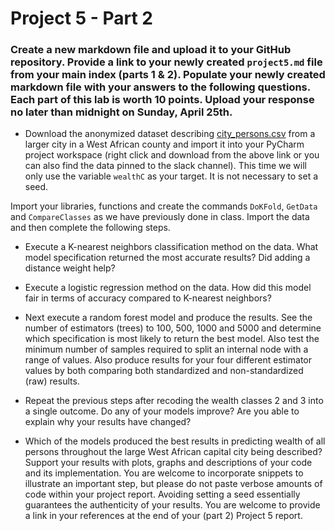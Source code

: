 # Project 5 - Part 2

### Create a new markdown file and upload it to your GitHub repository.  Provide a link to your newly created `project5.md` file from your main index (parts 1 & 2).  Populate your newly created markdown file with your answers to the following questions.  Each part of this lab is worth 10 points.  Upload your response no later than midnight on Sunday, April 25th.

- Download the anonymized dataset describing [city_persons.csv](https://raw.githubusercontent.com/tyler-frazier/intro_data_science/main/data/city_persons.csv) from a larger city in a West African county and import it into your PyCharm project workspace (right click and download from the above link or you can also find the data pinned to the slack channel).  This time we will only use the variable `wealthC` as your target. It is not necessary to set a seed.  

Import your libraries, functions and create the commands `DoKFold`, `GetData` and `CompareClasses` as we have previously done in class.  Import the data and then complete the following steps.
  
- Execute a K-nearest neighbors classification method on the data.  What model specification returned the most accurate results?  Did adding a distance weight help?

- Execute a logistic regression method on the data.  How did this model fair in terms of accuracy compared to K-nearest neighbors?

- Next execute a random forest model and produce the results.  See the number of estimators (trees) to 100, 500, 1000 and 5000 and determine which specification is most likely to return the best model.  Also test the minimum number of samples required to split an internal node with a range of values.  Also produce results for your four different estimator values by both  comparing both standardized and non-standardized (raw) results.

- Repeat the previous steps after recoding the wealth classes 2 and 3 into a single outcome.  Do any of your models improve?  Are you able to explain why your results have changed?  
  
- Which of the models produced the best results in predicting wealth of all persons throughout the large West African capital city being described?  Support your results with plots, graphs and descriptions of your code and its implementation.  You are welcome to incorporate snippets to illustrate an important step, but please do not paste verbose amounts of code within your project report.  Avoiding setting a seed essentially guarantees the authenticity of your results. You are welcome to provide a link in your references at the end of your (part 2) Project 5 report.